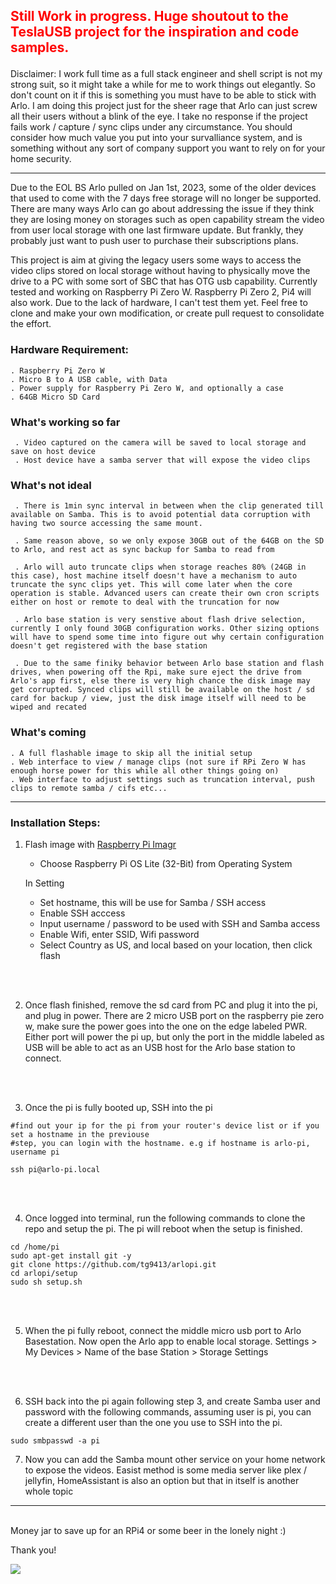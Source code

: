 ## <p style="color:red">Still Work in progress. Huge shoutout to the TeslaUSB project for the inspiration and code samples.</p>

Disclaimer: I work full time as a full stack engineer and shell script is not my strong suit, so it might take a while for me to work things out elegantly. So don't count on it if this is something you must have to be able to stick with Arlo. I am doing this project just for the sheer rage that Arlo can just screw all their users without a blink of the eye. I take no response if the project fails work / capture / sync clips under any circumstance. You should consider how much value you put into your survalliance system, and is something without any sort of company support you want to rely on for your home security. 

****
Due to the EOL BS Arlo pulled on Jan 1st, 2023, some of the older devices that used to come with the 7 days free storage will no longer be supported. There are many ways Arlo can go about addressing the issue if they think they are losing money on storages such as open capability stream the video from user local storage with one last firmware update. But frankly, they probably just want to push user to purchase their subscriptions plans. 

This project is aim at giving the legacy users some ways to access the video clips stored on local storage without having to physically move the drive to a PC with some sort of SBC that has OTG usb capability. Currently tested and working on Raspberry Pi Zero W. Raspberry Pi Zero 2, Pi4 will also work. Due to the lack of hardware, I can't test them yet. Feel free to clone and make your own modification, or create pull request to consolidate the effort. 

### Hardware Requirement:
    
    . Raspberry Pi Zero W 
    . Micro B to A USB cable, with Data 
    . Power supply for Raspberry Pi Zero W, and optionally a case
    . 64GB Micro SD Card

### What's working so far
```
 . Video captured on the camera will be saved to local storage and save on host device
 . Host device have a samba server that will expose the video clips
```

### What's not ideal
```
 . There is 1min sync interval in between when the clip generated till available on Samba. This is to avoid potential data corruption with having two source accessing the same mount.
 
 . Same reason above, so we only expose 30GB out of the 64GB on the SD to Arlo, and rest act as sync backup for Samba to read from
 
 . Arlo will auto truncate clips when storage reaches 80% (24GB in this case), host machine itself doesn't have a mechanism to auto truncate the sync clips yet. This will come later when the core operation is stable. Advanced users can create their own cron scripts either on host or remote to deal with the truncation for now
 
 . Arlo base station is very senstive about flash drive selection, currently I only found 30GB configuration works. Other sizing options will have to spend some time into figure out why certain configuration doesn't get registered with the base station
 
 . Due to the same finiky behavior between Arlo base station and flash drives, when powering off the Rpi, make sure eject the drive from Arlo's app first, else there is very high chance the disk image may get corrupted. Synced clips will still be available on the host / sd card for backup / view, just the disk image itself will need to be wiped and recated
```

### What's coming
```
. A full flashable image to skip all the initial setup
. Web interface to view / manage clips (not sure if RPi Zero W has enough horse power for this while all other things going on)
. Web interface to adjust settings such as truncation interval, push clips to remote samba / cifs etc...

```


****
### Installation Steps:
1. Flash image with [Raspberry Pi Imagr](https://www.raspberrypi.com/software/)
     - Choose Raspberry Pi OS Lite (32-Bit) from Operating System <br> 

    In Setting 
     - Set hostname, this will be use for Samba / SSH access
     - Enable SSH acccess
     - Input username / password to be used with SSH and Samba access
     - Enable Wifi, enter SSID, Wifi password
     - Select Country as US, and local based on your location, then click flash
<br>
<br>

2. Once flash finished, remove the sd card from PC and plug it into the pi, and plug in power. There are 2 micro USB port on the raspberry pie zero w, make sure the power goes into the one on the edge labeled PWR. Either port will power the pi up, but only the port in the middle labeled as USB will be able to act as an USB host for the Arlo base station to connect. 

<br>
<br>

3. Once the pi is fully booted up, SSH into the pi
 ```
 #find out your ip for the pi from your router's device list or if you set a hostname in the previouse
 #step, you can login with the hostname. e.g if hostname is arlo-pi, username pi

 ssh pi@arlo-pi.local
 ```
 
 <br>
 <br>
 
4. Once logged into terminal, run the following commands to clone the repo and setup the pi. The pi will reboot when the setup is finished.
 ```
 cd /home/pi
 sudo apt-get install git -y
 git clone https://github.com/tg9413/arlopi.git
 cd arlopi/setup
 sudo sh setup.sh
 ```
<br>
<br>

5. When the pi fully reboot, connect the middle micro usb port to Arlo Basestation. Now open the Arlo app to enable local storage. Settings > My Devices > Name of the base Station > Storage Settings
<br>
<br>

6. SSH back into the pi again following step 3, and create Samba user and password with the following commands, assuming user is pi, you can create a different user than the one you use to SSH into the pi.
```
sudo smbpasswd -a pi
```

7. Now you can add the Samba mount other service on your home network to expose the videos. Easist method is some media server like plex / jellyfin, HomeAssistant is also an option but that in itself is another whole topic




****
<br>
Money jar to save up for an RPi4 or some beer in the lonely night :)

Thank you!

[![](https://www.paypalobjects.com/en_US/i/btn/btn_donateCC_LG.gif)](https://www.paypal.com/donate/?hosted_button_id=J58W48P8U345G)
